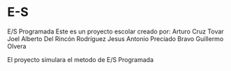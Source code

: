 # E-S
E/S Programada
Este es un proyecto escolar creado por:
Arturo Cruz Tovar
Joel Alberto Del Rincón Rodríguez
Jesus Antonio Preciado Bravo
Guillermo Olvera

El proyecto simulara el metodo de E/S Programada
